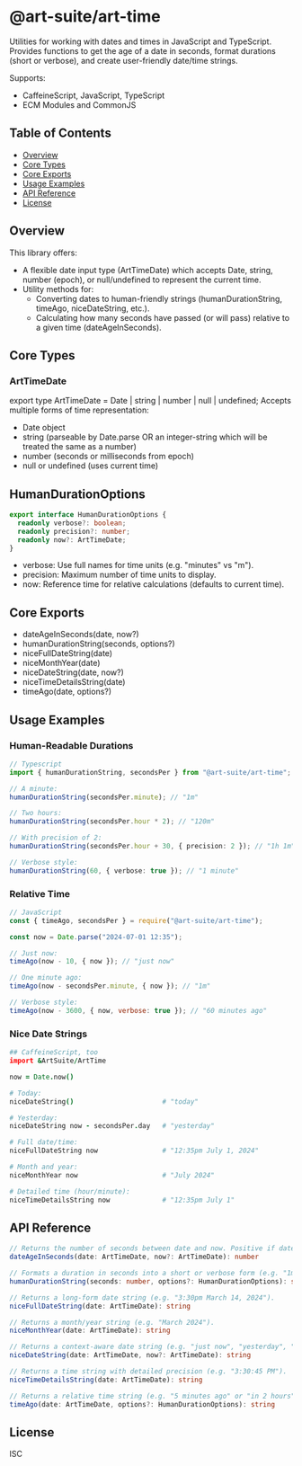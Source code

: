 # @art-suite/art-time

Utilities for working with dates and times in JavaScript and TypeScript. Provides functions to get the age of a date in seconds, format durations (short or verbose), and create user-friendly date/time strings.

Supports:

- CaffeineScript, JavaScript, TypeScript
- ECM Modules and CommonJS

## Table of Contents

- [Overview](#overview)
- [Core Types](#core-types)
- [Core Exports](#core-exports)
- [Usage Examples](#usage-examples)
- [API Reference](#api-reference)
- [License](#license)

## Overview

This library offers:

- A flexible date input type (ArtTimeDate) which accepts Date, string, number (epoch), or null/undefined to represent the current time.
- Utility methods for:
  - Converting dates to human-friendly strings (humanDurationString, timeAgo, niceDateString, etc.).
  - Calculating how many seconds have passed (or will pass) relative to a given time (dateAgeInSeconds).

## Core Types

### ArtTimeDate

export type ArtTimeDate = Date | string | number | null | undefined;
Accepts multiple forms of time representation:

- Date object
- string (parseable by Date.parse OR an integer-string which will be treated the same as a number)
- number (seconds or milliseconds from epoch)
- null or undefined (uses current time)

## HumanDurationOptions

```typescript
export interface HumanDurationOptions {
  readonly verbose?: boolean;
  readonly precision?: number;
  readonly now?: ArtTimeDate;
}
```

- verbose: Use full names for time units (e.g. "minutes" vs "m").
- precision: Maximum number of time units to display.
- now: Reference time for relative calculations (defaults to current time).

## Core Exports

- dateAgeInSeconds(date, now?)
- humanDurationString(seconds, options?)
- niceFullDateString(date)
- niceMonthYear(date)
- niceDateString(date, now?)
- niceTimeDetailsString(date)
- timeAgo(date, options?)

## Usage Examples

### Human-Readable Durations

```typescript
// Typescript
import { humanDurationString, secondsPer } from "@art-suite/art-time";

// A minute:
humanDurationString(secondsPer.minute); // "1m"

// Two hours:
humanDurationString(secondsPer.hour * 2); // "120m"

// With precision of 2:
humanDurationString(secondsPer.hour + 30, { precision: 2 }); // "1h 1m"

// Verbose style:
humanDurationString(60, { verbose: true }); // "1 minute"
```

### Relative Time

```javascript
// JavaScript
const { timeAgo, secondsPer } = require("@art-suite/art-time");

const now = Date.parse("2024-07-01 12:35");

// Just now:
timeAgo(now - 10, { now }); // "just now"

// One minute ago:
timeAgo(now - secondsPer.minute, { now }); // "1m"

// Verbose style:
timeAgo(now - 3600, { now, verbose: true }); // "60 minutes ago"
```

### Nice Date Strings

```coffee
## CaffeineScript, too
import &ArtSuite/ArtTime

now = Date.now()

# Today:
niceDateString()                      # "today"

# Yesterday:
niceDateString now - secondsPer.day   # "yesterday"

# Full date/time:
niceFullDateString now                # "12:35pm July 1, 2024"

# Month and year:
niceMonthYear now                     # "July 2024"

# Detailed time (hour/minute):
niceTimeDetailsString now             # "12:35pm July 1"
```

## API Reference

```typescript
// Returns the number of seconds between date and now. Positive if date is in the past.
dateAgeInSeconds(date: ArtTimeDate, now?: ArtTimeDate): number

// Formats a duration in seconds into a short or verbose form (e.g. "1m 30s" or "1 minute 30 seconds").
humanDurationString(seconds: number, options?: HumanDurationOptions): string

// Returns a long-form date string (e.g. "3:30pm March 14, 2024").
niceFullDateString(date: ArtTimeDate): string

// Returns a month/year string (e.g. "March 2024").
niceMonthYear(date: ArtTimeDate): string

// Returns a context-aware date string (e.g. "just now", "yesterday", "March 14"), depending on how far date is from now.
niceDateString(date: ArtTimeDate, now?: ArtTimeDate): string

// Returns a time string with detailed precision (e.g. "3:30:45 PM").
niceTimeDetailsString(date: ArtTimeDate): string

// Returns a relative time string (e.g. "5 minutes ago" or "in 2 hours"), optionally verbose or with custom precision.
timeAgo(date: ArtTimeDate, options?: HumanDurationOptions): string
```

## License

ISC
